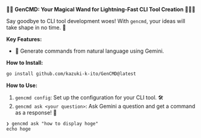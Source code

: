 🎉🚀 **GenCMD: Your Magical Wand for Lightning-Fast CLI Tool Creation** 🧙‍♂️✨

Say goodbye to CLI tool development woes! With `gencmd`, your ideas will take shape in no time. 🎨

**Key Features:**

*   📝 Generate commands from natural language using Gemini.

**How to Install:**
```bash
go install github.com/kazuki-k-ito/GenCMD@latest
```

**How to Use:**

1.  `gencmd config`: Set up the configuration for your CLI tool. 🛠️
2.  `gencmd ask <your question>`: Ask Gemini a question and get a command as a response! 💬

```
❯ gencmd ask "how to display hoge"
echo hoge
```
